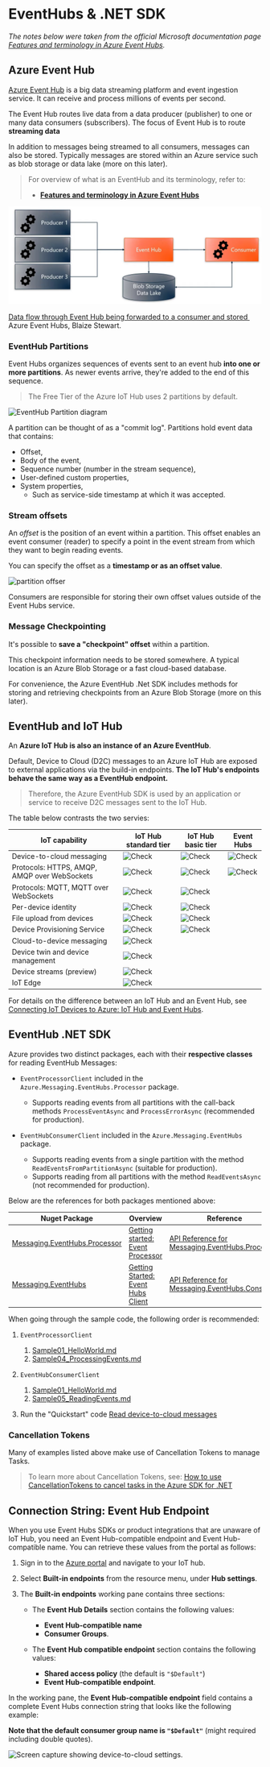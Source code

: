 # EventHubs & .NET SDK

*The notes below were taken from the official Microsoft documentation page *[Features and terminology in Azure Event Hubs](https://learn.microsoft.com/en-us/azure/event-hubs/event-hubs-features)*.*


## Azure Event Hub

[Azure Event Hub](https://docs.microsoft.com/en-us/azure/event-hubs/event-hubs-about#main)  is a big data streaming platform and event ingestion service. It can receive and process millions of events per second.

The Event Hub routes live data from a data producer (publisher) to one or many data consumers (subscribers). The focus of Event Hub is to route **streaming data**

In addition to messages being streamed to all consumers, messages can also be stored. Typically messages are stored within an Azure service such as blob storage or data lake (more on this later).

> For overview of what is an EventHub and its terminology, refer to:
> 
> - [**Features and terminology in Azure Event Hubs**](https://docs.microsoft.com/en-us/azure/event-hubs/event-hubs-features) 


![Data flow through Event Hub being forwarded to a consumer and stored](../lessons/assets/15-routing-event-hub.png)
<p class=img-info>
<a href="https://www.youtube.com/watch?v=zm1XUTAa9sc"> Data flow through Event Hub being forwarded to a consumer and stored </a>&nbsp; Azure Event Hubs, Blaize Stewart.
</p>

### EventHub Partitions

Event Hubs organizes sequences of events sent to an event hub **into one or more partitions**. As newer events arrive, they're added to the end of this sequence.

> The Free Tier of the Azure IoT Hub uses 2 partitions by default.


![EventHub Partition diagram](https://learn.microsoft.com/en-us/azure/event-hubs/media/event-hubs-about/event_hubs_architecture.png)

A partition can be thought of as a "commit log". Partitions hold event data that contains:

- Offset,
- Body of the event,
- Sequence number (number in the stream sequence),
- User-defined custom properties,
- System properties,
	- Such as service-side timestamp at which it was accepted.


### Stream offsets

An _offset_ is the position of an event within a partition. This offset enables an event consumer (reader) to specify a point in the event stream from which they want to begin reading events.

You can specify the offset as a **timestamp or as an offset value**.

![partition offser](https://learn.microsoft.com/en-us/azure/event-hubs/media/event-hubs-features/partition_offset.png)


Consumers are responsible for storing their own offset values outside of the Event Hubs service.


### Message Checkpointing

It's possible to **save a "checkpoint" offset** within a partition. 

This checkpoint information needs to be stored somewhere. A typical location is an Azure Blob Storage or a fast cloud-based database.

For convenience, the Azure EventHub .Net SDK includes methods for storing and retrieving checkpoints from an Azure Blob Storage (more on this later).


## EventHub and IoT Hub

An **Azure IoT Hub is also an instance of an Azure EventHub**.

Default, Device to Cloud (D2C) messages to an Azure IoT Hub are exposed to external applications via the build-in endpoints. **The IoT Hub's endpoints behave the same way as a EventHub endpoint.**

> Therefore, the Azure EventHub SDK is used by an application or service to receive D2C messages sent to the IoT Hub.

The table below contrasts the two servies:

<meta http-equiv="content-type" content="text/html; charset=utf-8"><p></p>
<div class="has-inner-focus"><table aria-label="Table 1" class="table table-sm">
<thead>
<tr>
<th>IoT capability</th>
<th>IoT Hub standard tier</th>
<th>IoT Hub basic tier</th>
<th>Event Hubs</th>
</tr>
</thead>
<tbody>
<tr>
<td>Device-to-cloud messaging</td>
<td aria-label="No value"><img src="https://learn.microsoft.com/en-us/azure/iot-hub/media/iot-hub-compare-event-hubs/ic195031.png" alt="Check" data-linktype="relative-path"></td>
<td aria-label="No value"><img src="https://learn.microsoft.com/en-us/azure/iot-hub/media/iot-hub-compare-event-hubs/ic195031.png" alt="Check" data-linktype="relative-path"></td>
<td aria-label="No value"><img src="https://learn.microsoft.com/en-us/azure/iot-hub/media/iot-hub-compare-event-hubs/ic195031.png" alt="Check" data-linktype="relative-path"></td>
</tr>
<tr>
<td>Protocols: HTTPS, AMQP, AMQP over WebSockets</td>
<td aria-label="No value"><img src="https://learn.microsoft.com/en-us/azure/iot-hub/media/iot-hub-compare-event-hubs/ic195031.png" alt="Check" data-linktype="relative-path"></td>
<td aria-label="No value"><img src="https://learn.microsoft.com/en-us/azure/iot-hub/media/iot-hub-compare-event-hubs/ic195031.png" alt="Check" data-linktype="relative-path"></td>
<td aria-label="No value"><img src="https://learn.microsoft.com/en-us/azure/iot-hub/media/iot-hub-compare-event-hubs/ic195031.png" alt="Check" data-linktype="relative-path"></td>
</tr>
<tr>
<td>Protocols: MQTT, MQTT over WebSockets</td>
<td aria-label="No value"><img src="https://learn.microsoft.com/en-us/azure/iot-hub/media/iot-hub-compare-event-hubs/ic195031.png" alt="Check" data-linktype="relative-path"></td>
<td aria-label="No value"><img src="https://learn.microsoft.com/en-us/azure/iot-hub/media/iot-hub-compare-event-hubs/ic195031.png" alt="Check" data-linktype="relative-path"></td>
<td aria-label="No value"></td>
</tr>
<tr>
<td>Per-device identity</td>
<td aria-label="No value"><img src="https://learn.microsoft.com/en-us/azure/iot-hub/media/iot-hub-compare-event-hubs/ic195031.png" alt="Check" data-linktype="relative-path"></td>
<td aria-label="No value"><img src="https://learn.microsoft.com/en-us/azure/iot-hub/media/iot-hub-compare-event-hubs/ic195031.png" alt="Check" data-linktype="relative-path"></td>
<td aria-label="No value"></td>
</tr>
<tr>
<td>File upload from devices</td>
<td aria-label="No value"><img src="https://learn.microsoft.com/en-us/azure/iot-hub/media/iot-hub-compare-event-hubs/ic195031.png" alt="Check" data-linktype="relative-path"></td>
<td aria-label="No value"><img src="https://learn.microsoft.com/en-us/azure/iot-hub/media/iot-hub-compare-event-hubs/ic195031.png" alt="Check" data-linktype="relative-path"></td>
<td aria-label="No value"></td>
</tr>
<tr>
<td>Device Provisioning Service</td>
<td aria-label="No value"><img src="https://learn.microsoft.com/en-us/azure/iot-hub/media/iot-hub-compare-event-hubs/ic195031.png" alt="Check" data-linktype="relative-path"></td>
<td aria-label="No value"><img src="https://learn.microsoft.com/en-us/azure/iot-hub/media/iot-hub-compare-event-hubs/ic195031.png" alt="Check" data-linktype="relative-path"></td>
<td aria-label="No value"></td>
</tr>
<tr>
<td>Cloud-to-device messaging</td>
<td aria-label="No value"><img src="https://learn.microsoft.com/en-us/azure/iot-hub/media/iot-hub-compare-event-hubs/ic195031.png" alt="Check" data-linktype="relative-path"></td>
<td aria-label="No value"></td>
<td aria-label="No value"></td>
</tr>
<tr>
<td>Device twin and device management</td>
<td aria-label="No value"><img src="https://learn.microsoft.com/en-us/azure/iot-hub/media/iot-hub-compare-event-hubs/ic195031.png" alt="Check" data-linktype="relative-path"></td>
<td aria-label="No value"></td>
<td aria-label="No value"></td>
</tr>
<tr>
<td>Device streams (preview)</td>
<td aria-label="No value"><img src="https://learn.microsoft.com/en-us/azure/iot-hub/media/iot-hub-compare-event-hubs/ic195031.png" alt="Check" data-linktype="relative-path"></td>
<td aria-label="No value"></td>
<td aria-label="No value"></td>
</tr>
<tr>
<td>IoT Edge</td>
<td aria-label="No value"><img src="https://learn.microsoft.com/en-us/azure/iot-hub/media/iot-hub-compare-event-hubs/ic195031.png" alt="Check" data-linktype="relative-path"></td>
<td aria-label="No value"></td>
<td aria-label="No value"></td>
</tr>
</tbody>
</table></div>

For details on the difference between an IoT Hub and an Event Hub, see [Connecting IoT Devices to Azure: IoT Hub and Event Hubs](https://learn.microsoft.com/en-us/azure/iot-hub/iot-hub-compare-event-hubs).


## EventHub .NET SDK

Azure provides two distinct packages, each with their **respective classes** for reading EventHub Messages:

- `EventProcessorClient` included in the `Azure.Messaging.EventHubs.Processor` package.
	- Supports reading events from all partitions with the call-back methods `ProcessEventAsync` and `ProcessErrorAsync` (recommended for production).
	
- `EventHubConsumerClient` included in the `Azure.Messaging.EventHubs` package.
	- Supports reading events from a single partition with the method `ReadEventsFromPartitionAsync` (suitable for production).
	- Supports reading from all partitions with the method `ReadEventsAsync` (not recommended for production).


Below are the references for both packages mentioned above:

| Nuget Package                                                                                             | Overview                                                                                                                                                    | Reference                                                                                                                                                        | Samples |
| --------------------------------------------------------------------------------------------------------- | ----------------------------------------------------------------------------------------------------------------------------------------------------------- | ---------------------------------------------------------------------------------------------------------------------------------------------------------------- | ------- |
| [Messaging.EventHubs.Processor](https://www.nuget.org/packages/Azure.Messaging.EventHubs.Processor) | [Getting started: Event Processor](https://learn.microsoft.com/en-us/dotnet/api/overview/azure/messaging.eventhubs.processor-readme?view=azure-dotnet)  | [API Reference for Messaging.EventHubs.Processor](https://docs.microsoft.com/dotnet/api/azure.messaging.eventhubs?view=azure-dotnet) | [Samples for Messaging.EventHubs.Processor](https://github.com/Azure/azure-sdk-for-net/tree/main/sdk/eventhub/Azure.Messaging.EventHubs.Processor/samples) |        |
| [Messaging.EventHubs](https://www.nuget.org/packages/Azure.Messaging.EventHubs)                    |  [Getting Started: Event Hubs Client](https://learn.microsoft.com/en-us/dotnet/api/overview/azure/messaging.eventhubs-readme?view=azure-dotnet) | [API Reference for Messaging.EventHubs.Consumer](https://learn.microsoft.com/en-us/dotnet/api/azure.messaging.eventhubs.consumer?view=azure-dotnet)                            | [Samples for Messaging.EventHubs](https://github.com/Azure/azure-sdk-for-net/tree/main/sdk/eventhub/Azure.Messaging.EventHubs/samples)                     |


When going through the sample code, the following order is recommended:

1. `EventProcessorClient`
	1. [Sample01_HelloWorld.md](https://github.com/Azure/azure-sdk-for-net/blob/main/sdk/eventhub/Azure.Messaging.EventHubs.Processor/samples/Sample01_HelloWorld.md)
	2. [Sample04_ProcessingEvents.md](https://github.com/Azure/azure-sdk-for-net/blob/main/sdk/eventhub/Azure.Messaging.EventHubs.Processor/samples/Sample04_ProcessingEvents.md)

2. `EventHubConsumerClient`
	1. [Sample01_HelloWorld.md](https://github.com/Azure/azure-sdk-for-net/tree/main/sdk/eventhub/Azure.Messaging.EventHubs/samples)
	2. [Sample05_ReadingEvents.md](https://github.com/Azure/azure-sdk-for-net/tree/main/sdk/eventhub/Azure.Messaging.EventHubs/samples)

3. Run the "Quickstart" code [Read device-to-cloud messages](https://github.com/Azure-Samples/azure-iot-samples-csharp/tree/main/iot-hub/Quickstarts/ReadD2cMessages)


### Cancellation Tokens

Many of examples listed above make use of Cancellation Tokens to manage Tasks.

> To learn more about Cancellation Tokens, see:
> [How to use CancellationTokens to cancel tasks in the Azure SDK for .NET](https://devblogs.microsoft.com/azure-sdk/how-to-use-cancellationtokens-to-cancel-tasks-in-the-azure-sdk-for-net/)


## Connection String: Event Hub Endpoint

When you use Event Hubs SDKs or product integrations that are unaware of IoT Hub, you need an Event Hub-compatible endpoint and Event Hub-compatible name. You can retrieve these values from the portal as follows:

1.  Sign in to the [Azure portal](https://portal.azure.com) and navigate to your IoT hub.
    
2.  Select **Built-in endpoints** from the resource menu, under **Hub settings**.
    
3.  The **Built-in endpoints** working pane contains three sections:
    
    -   The **Event Hub Details** section contains the following values:
	    - **Event Hub-compatible name**
	    - **Consumer Groups**.
    
    -   The **Event Hub compatible endpoint** section contains the following values:
	    - **Shared access policy** (the default is `"$Default"`)
	    - **Event Hub-compatible endpoint**.
    
  
In the working pane, the **Event Hub-compatible endpoint** field contains a complete Event Hubs connection string that looks like the following example:

**Note that the default consumer group name is `"$Default"`** (might required including double quotes).

![Screen capture showing device-to-cloud settings.](https://learn.microsoft.com/en-us/azure/iot-hub/media/iot-hub-devguide-messages-read-builtin/eventhubcompatible.png)
